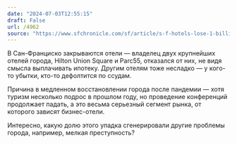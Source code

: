 ```yaml
---
date: "2024-07-03T12:55:15"
draft: False
url: /4962
source: "https://www.sfchronicle.com/sf/article/s-f-hotels-lose-1-billion-in-value-19552250.php"
---
```


В Сан-Франциско закрываются отели — владелец двух крупнейших отелей города, Hilton Union Square и Parc55, отказался от них, не видя смысла выплачивать ипотеку. Другим отелям тоже несладко — у кого-то убытки, кто-то дефолтится по ссудам. 

Причина в медленном восстановлении города после пандемии — хотя туризм несколько подрос в прошлом году, но проведение конференций продолжает падать, а это весьма серьезный сегмент рынка, от которого зависят бизнес-отели. 

Интересно, какую долю этого упадка сгенерировали другие проблемы города, например, мелкая преступность?
